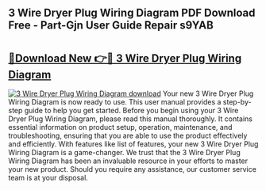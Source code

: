## 3 Wire Dryer Plug Wiring Diagram PDF Download Free - Part-Gjn User Guide Repair s9YAB

# <h2><a href="http://dfpqlby.blite.top/?on=3+Wire+Dryer+Plug+Wiring+Diagram">🔗Download New 👉🔴 3 Wire Dryer Plug Wiring Diagram</a></h2>

[![3 Wire Dryer Plug Wiring Diagram download](https://i.imgur.com/lujVjoI.png)](http://dfpqlby.blite.top/?on=3+Wire+Dryer+Plug+Wiring+Diagram)
Your new 3 Wire Dryer Plug Wiring Diagram is now ready to use. This user manual provides a step-by-step guide to help you get started. Before you begin using your 3 Wire Dryer Plug Wiring Diagram, please read this manual thoroughly. It contains essential information on product setup, operation, maintenance, and troubleshooting, ensuring that you are able to use the product effectively and efficiently. With features like list of features, your new 3 Wire Dryer Plug Wiring Diagram is a game-changer. We trust that the 3 Wire Dryer Plug Wiring Diagram has been an invaluable resource in your efforts to master your new product. Should you require any assistance, our customer service team is at your disposal.
